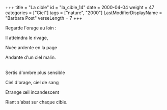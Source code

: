+++
title = "La cible"
id = "la_cible_14"
date = 2000-04-04
weight = 47
categories = ["Ciel"]
tags = ["nature", "2000"]
LastModifierDisplayName = "Barbara Post"
verseLength = 7
+++

Regarde l'orage au loin :

Il atteindra le rivage,

Nuée ardente en la page

Andante d'un ciel malin.

 \
Sertis d'ombre plus sensible

Ciel d'orage, ciel de sang

Etrange œil incandescent

Riant s'abat sur chaque cible.
